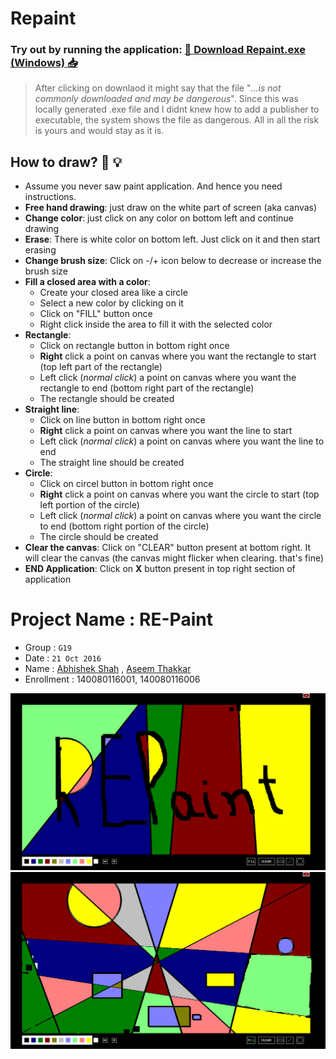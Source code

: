 # Repaint

### Try out by running the application: [🔗 Download Repaint.exe (Windows) 📥](https://github.com/abhi5658/repaint/raw/master/Repaint.exe)
> After clicking on downlaod it might say that the file "*...is not commonly downloaded and may be dangerous*". Since this was locally generated .exe file and I didnt knew how to add a publisher to executable, the system shows the file as dangerous. All in all the risk is yours and would stay as it is.

## How to draw? 🎨 💡
- Assume you never saw paint application. And hence you need instructions.
- **Free hand drawing**: just draw on the white part of screen (aka canvas)
- **Change color**: just click on any color on bottom left and continue drawing
- **Erase**: There is white color on bottom left. Just click on it and then start erasing
- **Change brush size**: Click on -/+ icon below to decrease or increase the brush size
- **Fill a closed area with a color**:
  - Create your closed area like a circle
  - Select a new color by clicking on it
  - Click on "FILL" button once
  - Right click inside the area to fill it with the selected color
- **Rectangle**:
  - Click on rectangle button in bottom right once
  - **Right** click a point on canvas where you want the rectangle to start (top left part of the rectangle)
  - Left click (*normal click*) a point on canvas where you want the rectangle to end (bottom right part of the rectangle)
  - The rectangle should be created
- **Straight line**:
  - Click on line button in bottom right once
  - **Right** click a point on canvas where you want the line to start
  - Left click (*normal click*) a point on canvas where you want the line to end
  - The straight line should be created
- **Circle**:
  - Click on circel button in bottom right once
  - **Right** click a point on canvas where you want the circle to start (top left portion of the circle)
  - Left click (*normal click*) a point on canvas where you want the circle to end (bottom right portion of the circle)
  - The circle should be created
- **Clear the canvas**: Click on "CLEAR" button present at bottom right. It will clear the canvas (the canvas might flicker when clearing. that's fine)
- **END Application**: Click on **X** button present in top right section of application

# Project Name : RE-Paint
- Group : `G19`
- Date : `21 Oct 2016`
- Name : [Abhishek Shah](https://github.com/abhi5658) , [Aseem Thakkar](https://github.com/aseem-thakkar)
- Enrollment : 140080116001, 140080116006

![screenshot](https://github.com/abhi5658/repaint/raw/master/Screenshots/Screenshot%20(repaint)%20.png)
![screenshot](https://github.com/abhi5658/repaint/raw/master/Screenshots/Screenshot%20(drawing).png)
